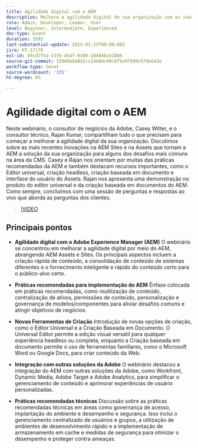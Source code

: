 ```yaml
---
title: Agilidade digital com o AEM
description: Melhore a agilidade digital de sua organização com as inovações e práticas recomendadas da AEM Sites e da Assets
role: Admin, Developer, Leader, User
level: Beginner, Intermediate, Experienced
doc-type: Event
duration: 3593
last-substantial-update: 2025-01-25T00:00:00Z
jira: KT-17170
exl-id: 49cd7f5a-13fb-454f-9389-18484b1e1866
source-git-commit: 32060a6a0d2cc24b8dc09c8f5e9f9d9c679e6d3e
workflow-type: tm+mt
source-wordcount: '335'
ht-degree: 0%

---
```


# Agilidade digital com o AEM

Neste webinário, o consultor de negócios da Adobe, Casey Witter, e o consultor técnico, Rajan Kumar, compartilham tudo o que precisam para começar a melhorar a agilidade digital da sua organização. Discutimos sobre as mais recentes inovações na AEM Sites e na Assets que tornam a AEM a solução da sua organização para alguns dos desafios mais comuns na área da CMS. Casey e Rajan nos orientam por muitas das práticas recomendadas da AEM e também destacam recursos importantes, como o Editor universal, criação headless, criação baseada em documento e interface do usuário do Assets. Rajan nos apresenta uma demonstração no produto do editor universal e da criação baseada em documentos do AEM. Como sempre, concluímos com uma sessão de perguntas e respostas ao vivo que aborda as perguntas dos clientes.

>[!VIDEO](https://video.tv.adobe.com/v/3443026/?learn=on&enablevpops)

## Principais pontos

* **Agilidade digital com o Adobe Experience Manager (AEM)** O webinário se concentrou em melhorar a agilidade digital por meio do AEM, abrangendo AEM Assets e Sites. Os principais aspectos incluem a criação rápida de conteúdo, a consolidação de conteúdo de sistemas diferentes e o fornecimento inteligente e rápido do conteúdo certo para o público-alvo certo.

* **Práticas recomendadas para implementação do AEM** Ênfase colocada em práticas recomendadas, como reutilização de conteúdo, centralização de ativos, permissões de conteúdo, personalização e governança de modelos/componentes para aliviar desafios comuns e atingir objetivos de negócios.

* **Novas Ferramentas de Criação** Introdução de novas opções de criação, como o Editor Universal e a Criação Baseada em Documento.  O Universal Editor permite a edição visual versátil para qualquer experiência headless ou completa, enquanto a Criação baseada em documento permite o uso de ferramentas familiares, como o Microsoft Word ou Google Docs, para criar conteúdo da Web.

* **Integração com outras soluções da Adobe** O webinário destacou a integração do AEM com outras soluções da Adobe, como Workfront, Dynamic Media, Adobe Target e Adobe Analytics, para simplificar o gerenciamento de conteúdo e aprimorar experiências de usuário personalizadas.

* **Práticas recomendadas técnicas** Discussão sobre as práticas recomendadas técnicas em áreas como governança de acesso, implantação do ambiente e desempenho e segurança. Isso inclui o gerenciamento centralizado de usuários e grupos, a utilização de ambientes de desenvolvimento rápido e a implementação de armazenamento em cache e medidas de segurança para otimizar o desempenho e proteger contra ameaças.
